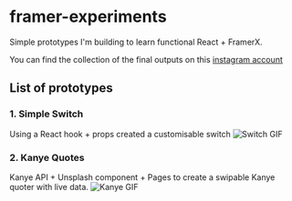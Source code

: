 # framer-experiments

Simple prototypes I'm building to learn functional React + FramerX.

You can find the collection of the final outputs on this [instagram account](https://www.instagram.com/thatworkedyesterday/)

## List of prototypes

### 1. Simple Switch

Using a React hook + props created a customisable switch
![Switch GIF](https://media.giphy.com/media/UtmuJJzg5tlW25yIMu/giphy.gif)

### 2. Kanye Quotes

Kanye API + Unsplash component + Pages to create a swipable Kanye quoter with live data.
![Kanye GIF](https://media.giphy.com/media/S6rSg65ccINFtAK31X/giphy.gif)
